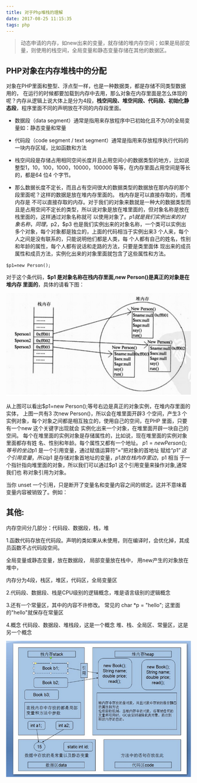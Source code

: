 ```yaml
---
title: 对于Php堆栈的理解
date: 2017-08-25 11:15:35
tags: php
---
```


> 动态申请的内存，如new出来的变量，就存储的堆内存空间；如果是局部变量，则使用的栈空间，全局变量和静态变量存储在其他的数据区。

## PHP对象在内存堆栈中的分配
对象在PHP里面和整型、浮点型一样，也是一种数据类，都是存储不同类型数据用的， 在运行的时候都要加载到内存中去用，那么对象在内存里面是怎么体现的呢？内存从逻辑上说大体上是分为4段，<b>栈空间段、堆空间段、代码段、初始化静态段</b>，程序里面不同的声明放在不同的内存段里面。

* 数据段（data segment）通常是指用来存放程序中已初始化且不为0的全局变量如：静态变量和常量

* 代码段（code segment / text segment）通常是指用来存放程序执行代码的一块内存区域，比如函数和方法

* 栈空间段是存储占用相同空间长度并且占用空间小的数据类型的地方，比如说整型1，10，100，1000，10000，100000 等等，在内存里面占用空间是等长的，都是64 位4 个字节。
* 那么数据长度不定长，而且占有空间很大的数据类型的数据放在那内存的那个段里面呢？这样的数据是放在堆内存里面的。
栈内存是可以直接存取的，而堆内存是 不可以直接存取的内存。对于我们的对象来数就是一种大的数据类型而且是占用空间不定长的类型，所以说对象是放在堆里面的，但对象名称是放在栈里面的，这样通过对象名称就可 以使用对象了。$p1 就是我们实例出来的对象名称，同理，$p2，$p3 也是我们实例出来的对象名称，一个类可以实例出多个对象，每个对象都是独立的，上面的代码相当于实例出来3 个人来，每个人之间是没有联系的，只能说明他们都是人类，每 个人都有自己的姓名，性别和年龄的属性，每个人都有说话和走路的方法，只要是类里面体 现出来的成员属性和成员方法，实例化出来的对象里面就包含了这些属性和方法。

```
$p1=new Person();
```
对于这个条代码，<b>$p1 是对象名称在栈内存里面,new Person()是真正的对象是在堆内存 里面的</b>，具体的请看下图：


![new](/uploads/new.jpg)

从上图可以看出$p1=new Person();等号右边是真正的对象实例，在堆内存里面的实体， 上图一共有3 次new Person()，所以会在堆里面开辟3 个空间，产生3 个实例对象，每个对象之间都是相互独立的，使用自己的空间，在PHP 里面，只要有一个new 这个关键字出现就会 实例化出来一个对象，在堆里面开辟一块自己的空间。 每个在堆里面的实例对象是存储属性的，比如说，现在堆里面的实例对象里面都存有姓 名、性别和年龄。每个属性又都有一个地址。 $p1=new Person();等号的坐边$p1 是一个引用变量，通过赋值运算符“=”把对象的首地址 赋给“$p1”这个引用变量，所以$p1 是存储对象首地址的变量，$p1 放在栈内存里边，$p1 相当 于一个指针指向堆里面的对象，所以我们可以通过$p1 这个引用变量来操作对象,通常我们也 称对象引用为对象。

 当你 unset 一个引用，只是断开了变量名和变量内容之间的绑定。这并不意味着变量内容被销毁了。例如：

<?php $a = 1; $b =& $a; unset ($a); ?>


## 其他:
内存空间分几部分：代码段、数据段，栈，堆 

1.函数代码存放在代码段。声明的类如果从未使用，则在编译时，会优化掉，其成员函数不占代码段空间。

全局变量或静态变量，放在数据段，
局部变量放在栈中，
用new产生的对象放在堆中，

内存分为4段，栈区，堆区，代码区，全局变量区

2.代码段、数据段、栈是CPU级别的逻辑概念，堆是语言级别的逻辑概念

3.还有一个常量区，其中的内容不许修改。
常见的 char *p = "hello"; 这里面的"hello"就保存在常量区

4.概念
代码段、数据段、堆栈段，这是一个概念
堆、栈、全局区、常量区，这是另一个概念


![new](/uploads/0825.jpg)



